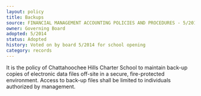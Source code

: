 ```yaml
---
layout: policy
title: Backups
source: FINANCIAL MANAGEMENT ACCOUNTING POLICIES AND PROCEDURES - 5/2014
owner: Governing Board
adopted: 5/2014
status: Adopted
history: Voted on by board 5/2014 for school opening
category: records
---
```


It is the policy of Chattahoochee Hills Charter School to maintain back-up copies of electronic data files off-site in a secure, fire-protected environment. Access to back-up files shall be limited to individuals authorized by management.
